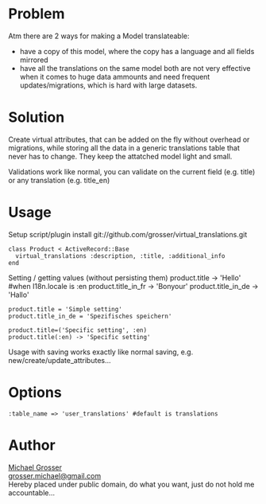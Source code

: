Problem
=======
Atm there are 2 ways for making a Model translateable:
 - have a copy of this model, where the copy has a language and all fields mirrored
 - have all the translations on the same model
both are not very effective when it comes to huge data ammounts and need frequent updates/migrations, which is hard with large datasets.

Solution
========
Create virtual attributes, that can be added on the fly without overhead or migrations, while storing all the data in a generic translations table that never has to change.
They keep the attatched model light and small.

Validations work like normal, you can validate on the current field (e.g. title) or any translation (e.g. title_en)

Usage
=====
Setup
    script/plugin install git://github.com/grosser/virtual_translations.git

    class Product < ActiveRecord::Base
      virtual_translations :description, :title, :additional_info
    end

Setting / getting values (without persisting them)
    product.title -> 'Hello' #when I18n.locale is :en
    product.title_in_fr -> 'Bonyour'
    product.title_in_de -> 'Hallo'

    product.title = 'Simple setting'
    product.title_in_de = 'Spezifisches speichern'

    product.title=('Specific setting', :en)
    product.title(:en) -> 'Specific setting'

Usage with saving works exactly like normal saving, e.g. new/create/update_attributes...

Options
=======
    :table_name => 'user_translations' #default is translations

Author
======
[Michael Grosser](http://pragmatig.wordpress.com)  
grosser.michael@gmail.com  
Hereby placed under public domain, do what you want, just do not hold me accountable...
